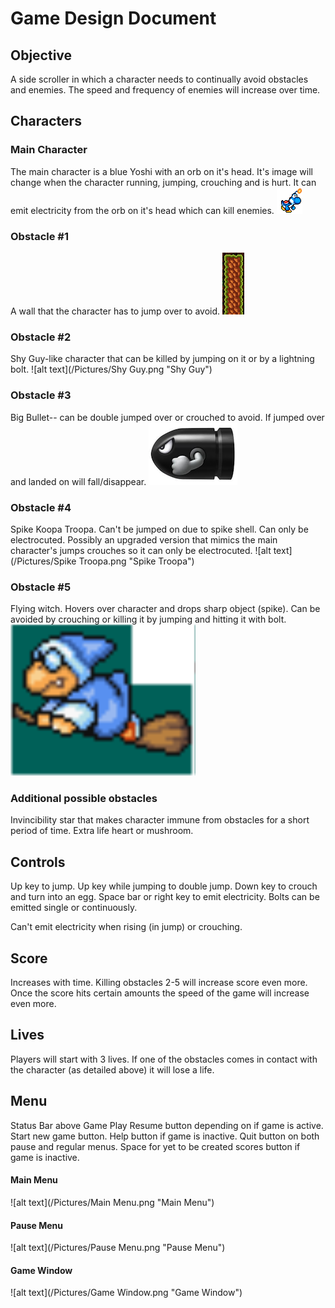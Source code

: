 # Game Design Document

## Objective

A side scroller in which a character needs to continually avoid obstacles and enemies. The speed and frequency of enemies will increase over time.

## Characters
### Main Character

The main character is a blue Yoshi with an orb on it's head. It's image will change when the character running, jumping, crouching and is hurt.
It can emit electricity from the orb on it's head which can kill enemies. ![alt text](/Pictures/YW1.png "Yoshi")

### Obstacle #1

A wall that the character has to jump over to avoid. ![alt text](/Pictures/Wall.png "Wall")

### Obstacle #2

Shy Guy-like character that can be killed by jumping on it or by a lightning bolt. ![alt text](/Pictures/Shy Guy.png "Shy Guy")

### Obstacle #3

Big Bullet-- can be double jumped over or crouched to avoid. If jumped over and landed on will fall/disappear. 
![alt text](/Pictures/Bullet.png "Bullet")

### Obstacle #4

Spike Koopa Troopa. Can't be jumped on due to spike shell. Can only be electrocuted.
Possibly an upgraded version that mimics the main character's jumps crouches so it can only be electrocuted. 
![alt text](/Pictures/Spike Troopa.png "Spike Troopa")

### Obstacle #5

Flying witch. Hovers over character and drops sharp object (spike). Can be avoided by crouching or killing it by jumping and hitting it with bolt.
![alt text](/Pictures/Witch.png "Witch")

### Additional possible obstacles

Invincibility star that makes character immune from obstacles for a short period of time.
Extra life heart or mushroom.

## Controls

Up key to jump. Up key while jumping to double jump.
Down key to crouch and turn into an egg.
Space bar or right key to emit electricity. Bolts can be emitted single or continuously.

Can't emit electricity when rising (in jump) or crouching.


## Score

Increases with time. Killing obstacles 2-5 will increase score even more.
Once the score hits certain amounts the speed of the game will increase even more.

## Lives

Players will start with 3 lives. If one of the obstacles comes in contact with the character (as detailed above) it will lose a life.

## Menu
Status Bar above Game Play
Resume button depending on if game is active.
Start new game button.
Help button if game is inactive.
Quit button on both pause and regular menus.
Space for yet to be created scores button if game is inactive.

#### Main Menu
![alt text](/Pictures/Main Menu.png "Main Menu")

#### Pause Menu
![alt text](/Pictures/Pause Menu.png "Pause Menu")

#### Game Window
![alt text](/Pictures/Game Window.png "Game Window")


